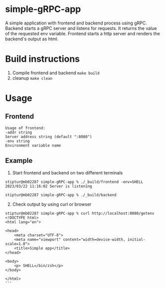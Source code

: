 # simple-gRPC-app
A simple application with frontend and backend process using gRPC. 
Backend starts a gRPC server and listens for requests. It returns the value of
the requested env variable. 
Frontend starts a http server and renders the backend's output as html.

# Build instructions
1. Compile frontend and backend `make build`
2. cleanup `make clean`

# Usage

## Frontend
```
Usage of frontend:
-addr string
Server address string (default ":8080")
-env string
Environment variable name
```

## Example
1. Start frontend and backend on two different terminals
```
stiptur@mb02287 simple-gRPC-app % ./_build/frontend -env=SHELL
2023/03/22 11:16:02 Server is listening

stiptur@mb02287 simple-gRPC-app % ./_build/backend
```
2. Check output by using curl or browser
```
stiptur@mb02287 simple-gRPC-app % curl http://localhost:8080/getenv
<!DOCTYPE html>
<html lang="en">

<head>
    <meta charset="UTF-8">
    <meta name="viewport" content="width=device-width, initial-scale=1.0">
    <title>Simple app</title>
</head>

<body>
    <p> SHELL=/bin/zsh</p>
</body>

</html>
'''





